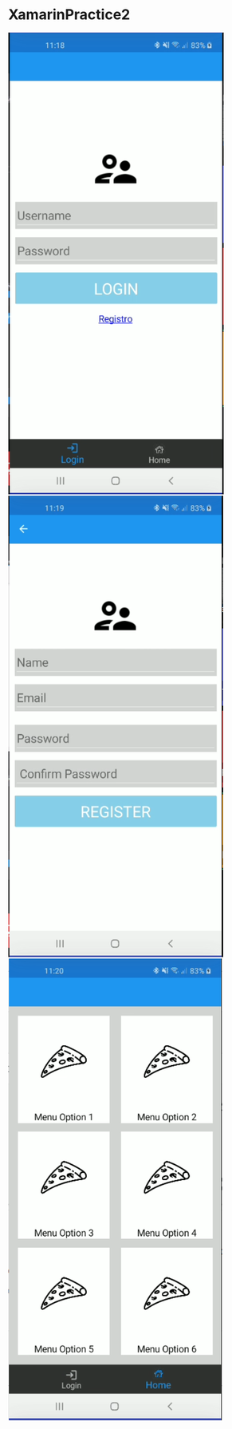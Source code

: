 # XamarinPractice2

![login](https://github.com/adriel15rosario123/XamarinPractice2/blob/main/screenshot/login.PNG?raw=true)
![Registry](https://github.com/adriel15rosario123/XamarinPractice2/blob/main/screenshot/Registry.PNG?raw=true)
![Home](https://github.com/adriel15rosario123/XamarinPractice2/blob/main/screenshot/Home.PNG?raw=true)
